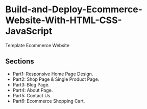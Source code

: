 # Build-and-Deploy-Ecommerce-Website-With-HTML-CSS-JavaScript

Template Ecommerce Website

## Sections
- Part1: Responsive Home Page Design.
- Part2: Shop Page & Single Product Page.
- Part3: Blog Page.
- Part4: About Page.
- Part5: Contact Us.
- Part6: Ecommerce Shopping Cart.
